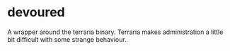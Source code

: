 # devoured
A wrapper around the terraria binary. Terraria makes administration a little bit difficult with some strange behaviour.
